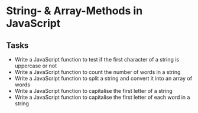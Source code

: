 # String- & Array-Methods in JavaScript
## Tasks
* Write a JavaScript function to test if the first character of a string is uppercase or not
* Write a JavaScript function to count the number of words in a string
* Write a JavaScript function to split a string and convert it into an array of words
* Write a JavaScript function to capitalise the first letter of a string
* Write a JavaScript function to capitalise the first letter of each word in a string
